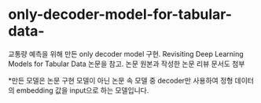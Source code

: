 # only-decoder-model-for-tabular-data-
교통량 예측을 위해 만든 only decoder model 구현. Revisiting Deep Learning Models for Tabular Data 논문을 참고. 논문 원본과 작성한 논문 리뷰 문서도 첨부

*만든 모델은 논문 구현 모델이 아닌 논문 속 모델 중 decoder만 사용하여 정형 데이터의 embedding 값을 input으로 하는 모델입니다. 
